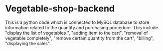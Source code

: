 # Vegetable-shop-backend
This is a python code which is connected to MySQL database to store information related to the quantity and purchasing procedure. This include "display the list of vegetables ", "adding item to the cart", "removal of vegetable completely", "remove certain quantity from the cart", "billing", "displaying the sales". 
